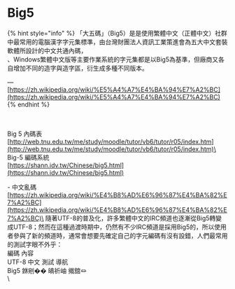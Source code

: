 # Big5

{% hint style="info" %}
「大五碼」（Big5）是是使用繁體中文（正體中文）社群中最常用的電腦漢字字元集標準，由台灣財團法人資訊工業策進會為五大中文套裝軟體所設計的中文共通內碼，\
、Windows繁體中文版等主要作業系統的字元集都是以Big5為基準，但廠商又各自增加不同的造字與造字區，衍生成多種不同版本。

— [https://zh.wikipedia.org/wiki/%E5%A4%A7%E4%BA%94%E7%A2%BC](https://zh.wikipedia.org/wiki/%E5%A4%A7%E4%BA%94%E7%A2%BC)
{% endhint %}

\
\
Big 5 內碼表\
[http://web.tnu.edu.tw/me/study/moodle/tutor/vb6/tutor/r05/index.htm](http://web.tnu.edu.tw/me/study/moodle/tutor/vb6/tutor/r05/index.htm)\
\
Big-5 編碼系統\
[https://shann.idv.tw/Chinese/big5.html](https://shann.idv.tw/Chinese/big5.html)



\- 中文亂碼 [https://zh.wikipedia.org/wiki/%E4%B8%AD%E6%96%87%E4%BA%82%E7%A2%BC](https://zh.wikipedia.org/wiki/%E4%B8%AD%E6%96%87%E4%BA%82%E7%A2%BC)\
隨著UTF-8的普及化，許多繁體中文的IRC頻道也逐漸從Big5轉變成UTF-8；然而在這種過渡時期中，仍然有不少IRC頻道是採用Big5的，所以使用者參與了新的頻道時，通常會想要先確定自己的字元編碼有沒有設錯，人們最常用的測試字眼不外乎：\
編碼      內容\
UTF-8  中文 測試 導航\
Big5      銝剜�� 皜祈岫 撠舘⏛\
\




